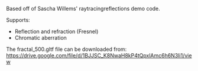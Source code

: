 Based off of Sascha Willems' raytracingreflections demo code.

Supports:
- Reflection and refraction (Fresnel)
- Chromatic aberration

The fractal_500.gltf file can be downloaded from: https://drive.google.com/file/d/1BJJSC_K8NwaH8kP4tQpxlAmc6h6N3Ii1/view
